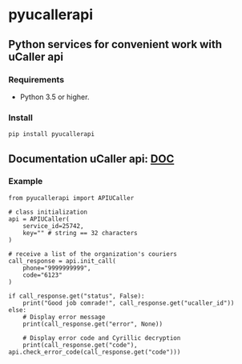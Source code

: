 # pyucallerapi

## Python services for convenient work with uCaller api

### Requirements
- Python 3.5 or higher.

### Install
    pip install pyucallerapi
## Documentation uCaller api: [DOC](https://ucaller.ru/doc)
### Example
    from pyucallerapi import APIUCaller

    # class initialization
    api = APIUCaller(
        service_id=25742,
        key="" # string == 32 characters
    )
    
    # receive a list of the organization's couriers
    call_response = api.init_call(
        phone="9999999999",
        code="6123"
    )

    if call_response.get("status", False):
        print("Good job comrade!", call_response.get("ucaller_id"))
    else:
        # Display error message
        print(call_response.get("error", None))  

        # Display error code and Cyrillic decryption
        print(call_response.get("code"), api.check_error_code(call_response.get("code"))) 
